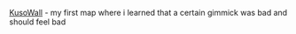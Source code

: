 [KusoWall](KusoWall.zip) - my first map where i learned that a certain gimmick was bad and should feel bad
